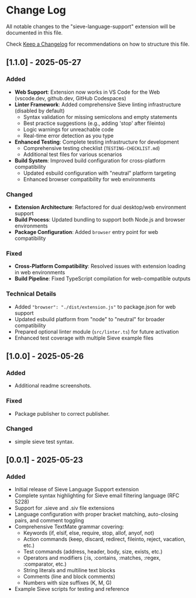 # Change Log

All notable changes to the "sieve-language-support" extension will be documented in this file.

Check [Keep a Changelog](http://keepachangelog.com/) for recommendations on how to structure this file.

## [1.1.0] - 2025-05-27

### Added
- **Web Support**: Extension now works in VS Code for the Web (vscode.dev, github.dev, GitHub Codespaces)
- **Linter Framework**: Added comprehensive Sieve linting infrastructure (disabled by default)
  - Syntax validation for missing semicolons and empty statements
  - Best practice suggestions (e.g., adding 'stop' after fileinto)
  - Logic warnings for unreachable code
  - Real-time error detection as you type
- **Enhanced Testing**: Complete testing infrastructure for development
  - Comprehensive testing checklist (`TESTING-CHECKLIST.md`)
  - Additional test files for various scenarios
- **Build System**: Improved build configuration for cross-platform compatibility
  - Updated esbuild configuration with "neutral" platform targeting
  - Enhanced browser compatibility for web environments

### Changed
- **Extension Architecture**: Refactored for dual desktop/web environment support
- **Build Process**: Updated bundling to support both Node.js and browser environments
- **Package Configuration**: Added `browser` entry point for web compatibility

### Fixed
- **Cross-Platform Compatibility**: Resolved issues with extension loading in web environments
- **Build Pipeline**: Fixed TypeScript compilation for web-compatible outputs

### Technical Details
- Added `"browser": "./dist/extension.js"` to package.json for web support
- Updated esbuild platform from "node" to "neutral" for broader compatibility
- Prepared optional linter module (`src/linter.ts`) for future activation
- Enhanced test coverage with multiple Sieve example files

## [1.0.0] - 2025-05-26

### Added

- Additional readme screenshots.

### Fixed

- Package publisher to correct publisher.


### Changed

- simple sieve test syntax.


## [0.0.1] - 2025-05-23

### Added
- Initial release of Sieve Language Support extension
- Complete syntax highlighting for Sieve email filtering language (RFC 5228)
- Support for .sieve and .siv file extensions
- Language configuration with proper bracket matching, auto-closing pairs, and comment toggling
- Comprehensive TextMate grammar covering:
  - Keywords (if, elsif, else, require, stop, allof, anyof, not)
  - Action commands (keep, discard, redirect, fileinto, reject, vacation, etc.)
  - Test commands (address, header, body, size, exists, etc.)
  - Operators and modifiers (:is, :contains, :matches, :regex, :comparator, etc.)
  - String literals and multiline text blocks
  - Comments (line and block comments)
  - Numbers with size suffixes (K, M, G)
- Example Sieve scripts for testing and reference